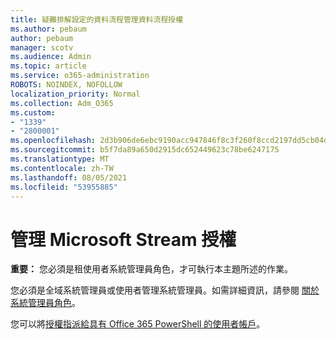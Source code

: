 ```yaml
---
title: 疑難排解設定的資料流程管理資料流程授權
ms.author: pebaum
author: pebaum
manager: scotv
ms.audience: Admin
ms.topic: article
ms.service: o365-administration
ROBOTS: NOINDEX, NOFOLLOW
localization_priority: Normal
ms.collection: Adm_O365
ms.custom:
- "1339"
- "2800001"
ms.openlocfilehash: 2d3b906de6ebc9190acc947846f8c3f260f8ccd2197dd5cb04daa9c2dffbac97
ms.sourcegitcommit: b5f7da89a650d2915dc652449623c78be6247175
ms.translationtype: MT
ms.contentlocale: zh-TW
ms.lasthandoff: 08/05/2021
ms.locfileid: "53955885"
---
```

# <a name="managing-microsoft-stream-licenses"></a>管理 Microsoft Stream 授權

**重要：** 您必須是租使用者系統管理員角色，才可執行本主題所述的作業。

您必須是全域系統管理員或使用者管理系統管理員。如需詳細資訊，請參閱 [關於系統管理員角色](https://docs.microsoft.com/microsoft-365/admin/add-users/about-admin-roles)。

您可以將[授權指派給具有 Office 365 PowerShell 的使用者帳戶](https://go.microsoft.com/fwlink/p/?linkid=850410)。
